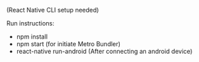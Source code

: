 (React Native CLI setup needed)

Run instructions:
- npm install
- npm start (for initiate Metro Bundler)
- react-native run-android (After connecting an android device)
